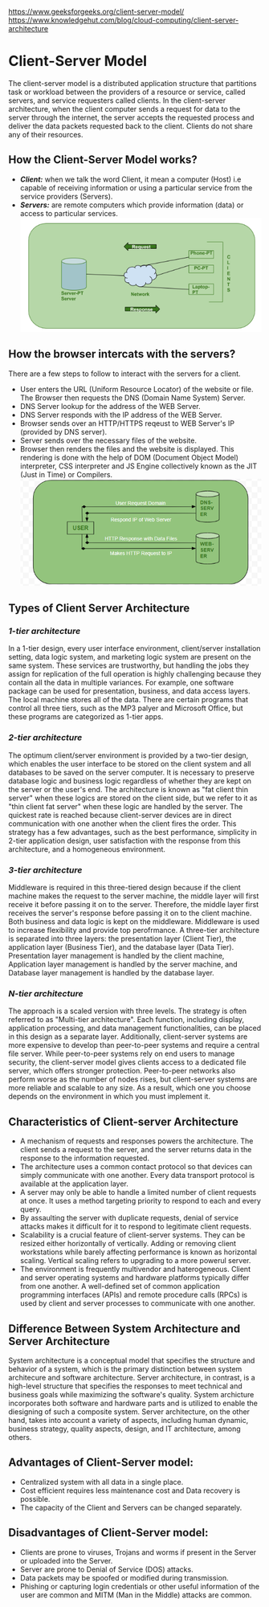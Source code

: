 https://www.geeksforgeeks.org/client-server-model/
https://www.knowledgehut.com/blog/cloud-computing/client-server-architecture


# Client-Server Model

The client-server model is a distributed application structure that partitions task or workload between the providers of a resource or service, called servers, and service requesters called clients. In the client-server architecture, when the client computer sends a request for data to the server through the internet, the server accepts the requested process and deliver the data packets requested back to the client. Clients do not share any of their resources. 

## How the Client-Server Model works?
- ***Client:*** when we talk the word Client, it mean a computer (Host) i.e capable of receiving information or using a particular service from the service providers (Servers).
- ***Servers:*** are remote computers which provide information (data) or access to particular services.
![Client-server](../00_resources/01_img/client_server_01.png)

## How the browser intercats with the servers?
There are a few steps to follow to interact with the servers for a client.
- User enters the URL (Uniform Resource Locator) of the website or file. The Browser then requests the DNS (Domain Name System) Server.
- DNS Server lookup for the address of the WEB Server.
- DNS Server responds with the IP address of the WEB Server.
- Browser sends over an HTTP/HTTPS reqeust to WEB Server's IP (provided by DNS server).
- Server sends over the necessary files of the website.
- Browser then renders the files and the website is displayed. This rendering is done with the help of DOM (Document Object Model) interpreter, CSS interpreter and JS Engine collectively known as the JIT (Just in Time) or Compilers.
![Client-server](../00_resources/01_img/client_server_02.png)

## Types of Client Server Architecture

### ***1-tier architecture***
In a 1-tier design, every user interface environment, client/server installation setting, data logic system, and marketing logic system are present on the same system. These services are trustworthy, but handling the jobs they assign for replication of the full operation is highly challenging because they contain all the data in multiple variances.
For example, one software package can be used for presentation, business, and data access layers. The local machine stores all of the data. There are certain programs that control all three tiers, such as the MP3 palyer and Microsoft Office, but these programs are categorized as 1-tier apps.

### ***2-tier architecture***
The optimum client/server environment is provided by a two-tier design, which enables the user interface to be stored on the client system and all databases to be saved on the server computer. It is necessary to preserve database logic and business logic regardless of whether they are kept on the server or the user's end. The architecture is known as "fat client thin server" when these logics are stored on the client side, but we refer to it as "thin client fat server" when these logic are handled by the server.
The quickest rate is reached because client-server devices are in direct communication with one another when the client fires the order. This strategy has a few advantages, such as the best performance, simplicity in 2-tier application design, user satisfaction with the response from this architecture, and a homogeneous environment.

### ***3-tier architecture***
Middleware is required in this three-tiered design because if the client machine makes the request to the server machine, the middle layer will first receive it before passing it on to the server. Therefore, the middle layer first receives the server's response before passing it on to the client machine. Both business and data logic is kept on the middleware. Middleware is used to increase flexibility and provide top perofrmance.
A three-tier architecture is separated into three layers: the presentation layer (Client Tier), the application layer (Business Tier), and the database layer (Data Tier). Presentation layer management is handled by the client machine, Application layer management is handled by the server machine, and Database layer management is handled by the database layer.

### ***N-tier architecture***
The approach is a scaled version with three levels. The strategy is often referred to as "Multi-tier architecture". Each function, including display, application processing, and data management functionalities, can be placed in this design as a separate layer.
Additionally, client-server systems are more expensive to develop than peer-to-peer systems and require a central file server. While peer-to-peer systems rely on end users to manage security, the client-server model gives clients access to a dedicated file server, which offers stronger protection. Peer-to-peer networks also perform worse as the number of nodes rises, but client-server systems are more reliable and scalable to any size. As a result, which one you choose depends on the environment in which you must implement it.

## Characteristics of Client-server Architecture
- A mechanism of requests and responses powers the architecture. The client sends a request to the server, and the server returns data in the response to the information requested.
- The architecture uses a common contact protocol so that devices can simply communicate with  one another. Every data transport protocol is available at the application layer.
- A server may only be able to handle a limited number of client requests at once. It uses a method targeting priority to respond to each and every query.
- By assaulting the server with duplicate requests, denial of service attacks makes it difficult for it to respond to legitimate client requests.
- Scalability is a crucial feature of client-server systems. They can be resized either horizontally of vertically. Adding or removing client workstations while barely affecting performance is known as horizontal scaling. Vertical scaling refers to upgrading to a more powerul server.
- The environment is frequently multivendor and haterogeneous. Client and server operating systems and hardware platforms typically differ from one another. A well-defined set of common application programming interfaces (APIs) and remote procedure calls (RPCs) is used by client and server processes to communicate with one another.

## Difference Between System Architecture and Server Architecture
System architecture is a conceptual model that specifies the structure and behavior of a system, which is the primary distinction between system architecure and software architecture. Server architecture, in contrast, is a high-level structure that specifies the responses to meet technical and business goals while maximizing the software's quality.
System archicture incorporates both software and hardware parts and is utilized to enable the diesigning of such a composite system. Server architecture, on the other hand, takes into account a variety of aspects, including human dynamic, business strategy, quality aspects, design, and IT architecture, among others.


## Advantages of Client-Server model:
- Centralized system with all data in a single place.
- Cost efficient requires less maintenance cost and Data recovery is possible.
- The capacity of the Client and Servers can be changed separately.

## Disadvantages of Client-Server model:
- Clients are prone to viruses, Trojans and worms if present in the Server or uploaded into the Server.
- Server are prone to Denial of Service (DOS) attacks.
- Data packets may be spoofed or modified during transmission.
- Phishing or capturing login credentials or other useful information of the user are common and MITM (Man in the Middle) attacks are common.